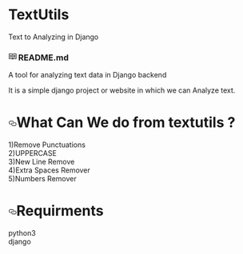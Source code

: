 # TextUtils
Text to Analyzing in Django
<div id="readme" class="Box Box--condensed instapaper_body md js-code-block-container">
    <div class="Box-header d-flex flex-items-center flex-justify-between px-2">
      <h3 class="Box-title pr-3">
        <svg class="octicon octicon-book" viewBox="0 0 16 16" version="1.1" width="16" height="16" aria-hidden="true"><path fill-rule="evenodd" d="M3 5h4v1H3V5zm0 3h4V7H3v1zm0 2h4V9H3v1zm11-5h-4v1h4V5zm0 2h-4v1h4V7zm0 2h-4v1h4V9zm2-6v9c0 .55-.45 1-1 1H9.5l-1 1-1-1H2c-.55 0-1-.45-1-1V3c0-.55.45-1 1-1h5.5l1 1 1-1H15c.55 0 1 .45 1 1zm-8 .5L7.5 3H2v9h6V3.5zm7-.5H9.5l-.5.5V12h6V3z"></path></svg>
        README.md
      </h3>
    </div>
        <div class="Popover anim-scale-in js-tagsearch-popover" hidden="" data-tagsearch-url="/haris989/TextUtils/find-symbols" data-tagsearch-ref="master" data-tagsearch-path="README.md" data-tagsearch-lang="Markdown" data-hydro-click="{&quot;event_type&quot;:&quot;code_navigation.click_on_symbol&quot;,&quot;payload&quot;:{&quot;action&quot;:&quot;click_on_symbol&quot;,&quot;repository_id&quot;:169186180,&quot;ref&quot;:&quot;master&quot;,&quot;client_id&quot;:&quot;1458291229.1565014059&quot;,&quot;originating_request_id&quot;:&quot;3963:3F34:67E378:916496:5D6CA905&quot;,&quot;originating_url&quot;:&quot;https://github.com/haris989/TextUtils&quot;,&quot;referrer&quot;:null,&quot;user_id&quot;:53652930}}" data-hydro-click-hmac="b8a6eaf149901d2225450d7ff3058447aba1870b48c019e898cc567c929e1802">
  <div class="Popover-message Popover-message--large Popover-message--top-left TagsearchPopover mt-1 mb-4 mx-auto Box box-shadow-large">
    <div class="TagsearchPopover-content js-tagsearch-popover-content overflow-auto" style="will-change:transform;">
    </div>
  </div>
</div>

      
<p>A tool for analyzing text data in Django backend</p>
<p>It is a simple django project or website in which we can Analyze text.</p>
<h1><a id="user-content-what-can-we-do-from-textutils-" class="anchor" aria-hidden="true" href="#what-can-we-do-from-textutils-"><svg class="octicon octicon-link" viewBox="0 0 16 16" version="1.1" width="16" height="16" aria-hidden="true"><path fill-rule="evenodd" d="M4 9h1v1H4c-1.5 0-3-1.69-3-3.5S2.55 3 4 3h4c1.45 0 3 1.69 3 3.5 0 1.41-.91 2.72-2 3.25V8.59c.58-.45 1-1.27 1-2.09C10 5.22 8.98 4 8 4H4c-.98 0-2 1.22-2 2.5S3 9 4 9zm9-3h-1v1h1c1 0 2 1.22 2 2.5S13.98 12 13 12H9c-.98 0-2-1.22-2-2.5 0-.83.42-1.64 1-2.09V6.25c-1.09.53-2 1.84-2 3.25C6 11.31 7.55 13 9 13h4c1.45 0 3-1.69 3-3.5S14.5 6 13 6z"></path></svg></a>What Can We do from textutils ?</h1>
1)Remove Punctuations<br>
2)UPPERCASE<br>
3)New Line Remove<br>
4)Extra Spaces Remover<br>
5)Numbers Remover
<h1><a id="user-content-requirments" class="anchor" aria-hidden="true" href="#requirments"><svg class="octicon octicon-link" viewBox="0 0 16 16" version="1.1" width="16" height="16" aria-hidden="true"><path fill-rule="evenodd" d="M4 9h1v1H4c-1.5 0-3-1.69-3-3.5S2.55 3 4 3h4c1.45 0 3 1.69 3 3.5 0 1.41-.91 2.72-2 3.25V8.59c.58-.45 1-1.27 1-2.09C10 5.22 8.98 4 8 4H4c-.98 0-2 1.22-2 2.5S3 9 4 9zm9-3h-1v1h1c1 0 2 1.22 2 2.5S13.98 12 13 12H9c-.98 0-2-1.22-2-2.5 0-.83.42-1.64 1-2.09V6.25c-1.09.53-2 1.84-2 3.25C6 11.31 7.55 13 9 13h4c1.45 0 3-1.69 3-3.5S14.5 6 13 6z"></path></svg></a>Requirments</h1>
python3<br>
django<br>
</article>
      </div>
  </div>
